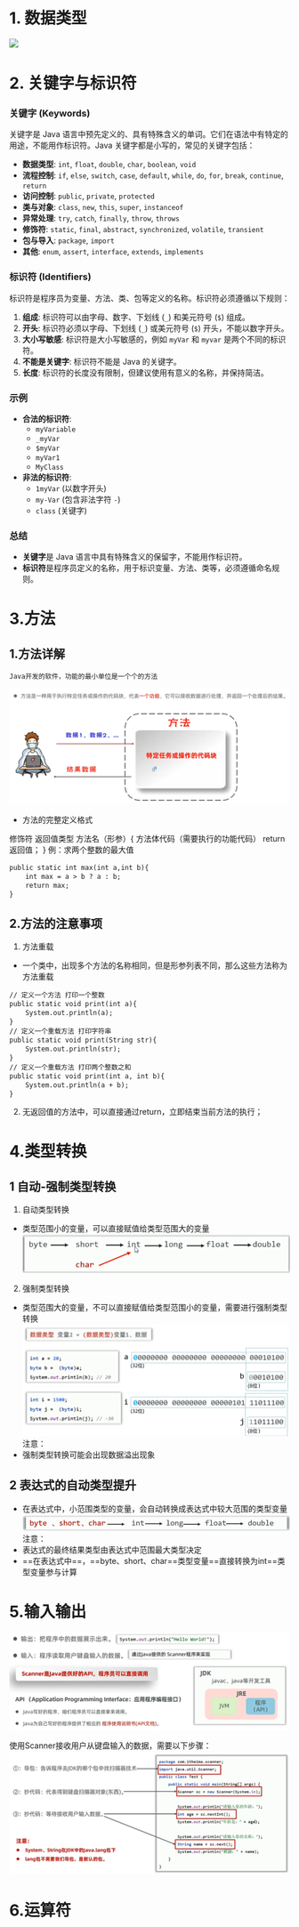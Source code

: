 # 1. 数据类型
![](https://cdn.jsdelivr.net/gh/Leicha1/tuchuang/img/20250312204032.png)
# 2. 关键字与标识符

### 关键字 (Keywords)

关键字是 Java 语言中预先定义的、具有特殊含义的单词。它们在语法中有特定的用途，不能用作标识符。Java 关键字都是小写的，常见的关键字包括：

- **数据类型**: `int`, `float`, `double`, `char`, `boolean`, `void`
- **流程控制**: `if`, `else`, `switch`, `case`, `default`, `while`, `do`, `for`, `break`, `continue`, `return`
- **访问控制**: `public`, `private`, `protected`
- **类与对象**: `class`, `new`, `this`, `super`, `instanceof`
- **异常处理**: `try`, `catch`, `finally`, `throw`, `throws`
- **修饰符**: `static`, `final`, `abstract`, `synchronized`, `volatile`, `transient`
- **包与导入**: `package`, `import`
- **其他**: `enum`, `assert`, `interface`, `extends`, `implements`
### 标识符 (Identifiers)

标识符是程序员为变量、方法、类、包等定义的名称。标识符必须遵循以下规则：

1. **组成**: 标识符可以由字母、数字、下划线 (`_`) 和美元符号 (`$`) 组成。
2. **开头**: 标识符必须以字母、下划线 (`_`) 或美元符号 (`$`) 开头，不能以数字开头。
3. **大小写敏感**: 标识符是大小写敏感的，例如 `myVar` 和 `myvar` 是两个不同的标识符。
4. **不能是关键字**: 标识符不能是 Java 的关键字。
5. **长度**: 标识符的长度没有限制，但建议使用有意义的名称，并保持简洁。
### 示例
- **合法的标识符**:
  - `myVariable`
  - `_myVar`
  - `$myVar`
  - `myVar1`
  - `MyClass`
- **非法的标识符**:
  - `1myVar` (以数字开头)
  - `my-Var` (包含非法字符 `-`)
  - `class` (关键字)
### 总结 
- **关键字**是 Java 语言中具有特殊含义的保留字，不能用作标识符。
- **标识符**是程序员定义的名称，用于标识变量、方法、类等，必须遵循命名规则。

# 3.方法
## 1.方法详解
	Java开发的软件，功能的最小单位是一个个的方法
![](https://raw.githubusercontent.com/Leicha1/tuchuang/main/img/20250312210036.png)
- 方法的完整定义格式

修饰符 返回值类型 方法名（形参）{
	方法体代码（需要执行的功能代码）
	return 返回值；
}
例：求两个整数的最大值
```
public static int max(int a,int b){
	int max = a > b ? a : b;
	return max;
}
```
## 2.方法的注意事项
1. 方法重载
- 一个类中，出现多个方法的名称相同，但是形参列表不同，那么这些方法称为方法重载
```
// 定义一个方法 打印一个整数  
public static void print(int a){  
    System.out.println(a);  
}  
// 定义一个重载方法 打印字符串  
public static void print(String str){  
    System.out.println(str);  
}  
// 定义一个重载方法 打印两个整数之和  
public static void print(int a, int b){  
    System.out.println(a + b);  
}
```
2. 无返回值的方法中，可以直接通过return，立即结束当前方法的执行；

# 4.类型转换
## 1 自动-强制类型转换
1. 自动类型转换
- 类型范围小的变量，可以直接赋值给类型范围大的变量
 ![](https://raw.githubusercontent.com/Leicha1/tuchuang/main/img/20250313132536.png)
2. 强制类型转换
- 类型范围大的变量，不可以直接赋值给类型范围小的变量，需要进行强制类型转换
![](https://raw.githubusercontent.com/Leicha1/tuchuang/main/img/20250313135609.png)
注意：
- 强制类型转换可能会出现数据溢出现象
## 2 表达式的自动类型提升
- 在表达式中，小范围类型的变量，会自动转换成表达式中较大范围的类型变量
![](https://raw.githubusercontent.com/Leicha1/tuchuang/main/img/20250313140420.png)
注意：
- 表达式的最终结果类型由表达式中范围最大类型决定
- ==在表达式中==，==byte、short、char==类型变量==直接转换为int==类型变量参与计算
# 5.输入输出
![](https://raw.githubusercontent.com/Leicha1/tuchuang/main/img/20250313143244.png)

使用Scanner接收用户从键盘输入的数据，需要以下步骤：
![](https://raw.githubusercontent.com/Leicha1/tuchuang/main/img/20250313143533.png)
# 6.运算符

